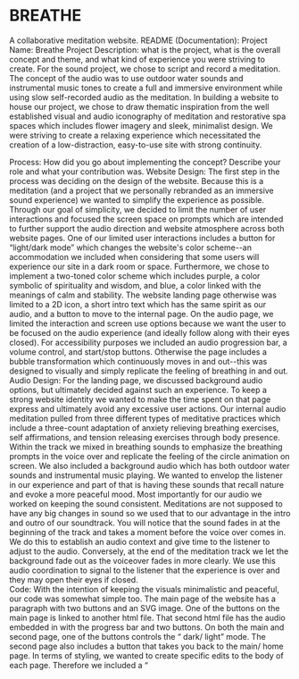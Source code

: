 # BREATHE
A collaborative meditation website.
README (Documentation):
Project Name:
Breathe
Project Description: what is the project, what is the overall concept and theme, and what kind of experience you were striving to create.
For the sound project, we chose to script and record a meditation. The concept of the audio was to use outdoor water sounds and instrumental music tones to create a full and immersive environment while using slow self-recorded audio as the meditation. In building a website to house our project, we chose to draw thematic inspiration from the well established visual and audio iconography of meditation and restorative spa spaces which includes flower imagery and sleek, minimalist design. We were striving to create a relaxing experience which necessitated the creation of a low-distraction, easy-to-use site with strong continuity.  

Process: How did you go about implementing the concept? Describe your role and what your contribution was.
Website Design: The first step in the process was deciding on the design of the website. Because this is a meditation (and a project that we personally rebranded as an immersive sound experience) we wanted to simplify the experience as possible. Through our goal of simplicity, we decided to limit the number of user interactions and focused the screen space on prompts which are intended to further support the audio direction and website atmosphere across both website pages.
One of our limited user interactions includes a button for “light/dark mode” which changes the website's color scheme--an accommodation we included when considering that some users will experience our site in a dark room or space. Furthermore, we chose to implement a two-toned color scheme which includes purple, a color symbolic of spirituality and wisdom, and blue, a color linked with the meanings of calm and stability. The website landing page otherwise was limited to a 2D icon, a short intro text which has the same spirit as our audio, and a button to move to the internal page. On the audio page, we limited the interaction and screen use options because we want the user to be focused on the audio experience (and ideally follow along with their eyes closed). For accessibility purposes we included an audio progression bar, a volume control, and start/stop buttons. Otherwise the page includes a bubble transformation which continuously moves in and out--this was designed to visually and simply replicate the feeling of breathing in and out.
Audio Design: For the landing page, we discussed background audio options, but ultimately decided against such an experience. To keep a strong website identity we wanted to make the time spent on that page express and ultimately avoid any excessive user actions. Our internal audio meditation pulled from three different types of meditative practices which include a three-count adaptation of anxiety relieving breathing exercises, self affirmations, and tension releasing exercises through body presence. Within the track we mixed in breathing sounds to emphasize the breathing prompts in the voice over and replicate the feeling of the circle animation on screen. We also included a background audio which has both outdoor water sounds and instrumental music playing. We wanted to envelop the listener in our experience and part of that is having these sounds that recall nature and evoke a more peaceful mood. Most importantly for our audio we worked on keeping the sound consistent. Meditations are not supposed to have any big changes in sound so we used that to our advantage in the intro and outro of our soundtrack. You will notice that the sound fades in at the beginning of the track and takes a moment before the voice over comes in. We do this to establish an audio context and give time to the listener to adjust to the audio. Conversely, at the end of the meditation track we let the background fade out as the voiceover fades in more clearly. We use this audio coordination to signal to the listener that the experience is over and they may open their eyes if closed.  
Code: With the intention of keeping the visuals minimalistic and peaceful, our code was somewhat simple too. The main page of the website has a paragraph with two buttons and an SVG image. One of the buttons on the main page is linked to another html file. That second html file has the audio embedded in with the progress bar and two buttons. On both the main and second page, one of the buttons controls the “ dark/ light” mode. The second page also includes a button that takes you back to the main/ home page. In terms of styling, we wanted to create specific edits to the body of each page. Therefore we included a “ <style>” on to the html, separate from the body tag in css. That way we can uniquely customize each body as we wish. The script had two parts , one for the dark more function and the next was calculations for the progress bar. The progress bar acquired the most amount of calculations. We all were able to collectively build this on a site called replit, where we coded simultaneously.
Team: Because we had a short time to get this project turned out we prioritized meeting as a group to work on different sections of the project. Most parts of this project had two or more of us actively working on it at any given point. We also used replit as our choice of coding hub so it was often that one member would start in on coding a section and someone else would further it when they had time. We worked on this project pretty homogeneously, but we made sure that at least some part of each section was touched by each team member.  

Reflection/Evaluation: This should bookend the initial concept and talk about whether your expectations and goals were met in the process of building the final working version.
Our team went through several iterations and semi-executed ideas of how the website should look/function before settling on what is our final project. When thinking about our expectations, goals, and then what is…we definitely came very close to our original concept. Our goal was to be simplistic and to create an experience that immediately feels like it belongs within the genre of meditation. With a minimal look and feel it meant that we had to more closely consider the details of each interaction which we did through the design, audio, and coding phases of this project. We only had to make one compromise in terms of our project which occurred on the internal audio page. The vision was to trigger multiple text prompt events on the screen as they corresponded with a specific time code. With the time crunch we were only able to get halfway through the process of making that happen. What we did on that front is commented out of our code, but if you get a chance to see it we would love to know how to finish solving the problem. Otherwise, we are super proud of what we have done and what we have to show for this assignment.
